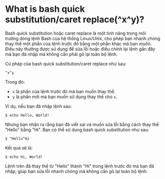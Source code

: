 # What is bash quick substitution/caret replace(^x^y)?

Bash quick substitution hoặc caret replace là một tính năng trong môi trường dòng lệnh Bash của hệ thống Linux/Unix, cho phép bạn nhanh chóng thay thế một phần của lệnh trước đó bằng một phần khác mà bạn muốn. Điều này thường được sử dụng để sửa lỗi hoặc điều chỉnh lại lệnh gần đây mà bạn đã nhập mà không cần phải gõ lại toàn bộ lệnh.

Cú pháp của bash quick substitution/caret replace như sau:

```
^x^y

```

Trong đó:

- `x` là phần của lệnh trước đó mà bạn muốn thay thế.
- `y` là phần mới mà bạn muốn sử dụng thay thế cho `x`.

Ví dụ, nếu bạn đã nhập lệnh sau:

```
$ echo Hello, World!

```

Nhưng bạn nhận ra rằng bạn đã viết sai và muốn sửa lỗi bằng cách thay thế "Hello" bằng "Hi". Bạn có thể sử dụng bash quick substitution như sau:

```
$ ^Hello^Hi

```

Kết quả sẽ là:

```
$ echo Hi, World!

```

Lệnh trên đã thay thế từ "Hello" thành "Hi" trong lệnh trước đó mà bạn đã nhập, giúp bạn sửa lỗi nhanh chóng mà không cần gõ lại toàn bộ lệnh.